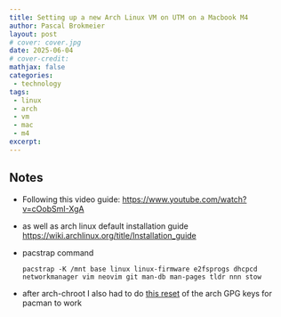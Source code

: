 ```yaml
---
title: Setting up a new Arch Linux VM on UTM on a Macbook M4
author: Pascal Brokmeier
layout: post
# cover: cover.jpg
date: 2025-06-04
# cover-credit: 
mathjax: false
categories:
 - technology
tags: 
 - linux
 - arch
 - vm
 - mac
 - m4
excerpt: 
---
```


## Notes

- Following this video guide: https://www.youtube.com/watch?v=cOobSmI-XgA
- as well as arch linux default installation guide https://wiki.archlinux.org/title/Installation_guide
- pacstrap command

    ```
    pacstrap -K /mnt base linux linux-firmware e2fsprogs dhcpcd networkmanager vim neovim git man-db man-pages tldr nnn stow
    ```
- after arch-chroot I also had to do [this reset](https://wiki.archlinux.org/title/Pacman/Package_signing#Resetting_all_the_keys) of the arch GPG keys for pacman to work
